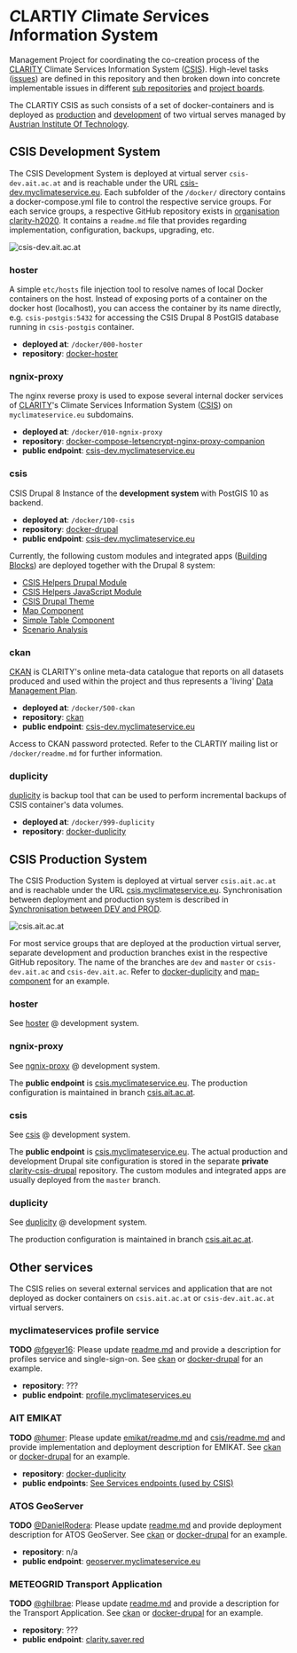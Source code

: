 # *C*LARTIY *C*limate *S*ervices *I*nformation *S*ystem

Management Project for coordinating the co-creation process of the [CLARITY](https://clarity-h2020.eu/) Climate Services Information System ([CSIS](https://csis.myclimateservice.eu/)). High-level tasks ([issues](https://github.com/clarity-h2020/csis/issues)) are defined in this repository and then broken down into concrete implementable issues in different [sub repositories](https://github.com/clarity-h2020/repositories) and [project boards](https://github.com/orgs/clarity-h2020/projects?query=sort%3Aname-asc).

The CLARTIY CSIS as such consists of a set of docker-containers and is deployed as [production](https://csis.myclimateservice.eu/) and [development](https://csis-dev.myclimateservice.eu/) of two virtual serves managed by [Austrian Institute Of Technology](https://www.ait.ac.at/).

## CSIS Development System

The CSIS Development System is deployed at virtual server `csis-dev.ait.ac.at` and is reachable under the URL [csis-dev.myclimateservice.eu](https://csis-dev.myclimateservice.eu/). Each subfolder of the `/docker/` directory contains a docker-compose.yml file to control the respective service groups. For each service groups, a respective GitHub repository exists in [organisation clarity-h2020](https://github.com/clarity-h2020/). It contains a `readme.md` file that provides regarding implementation, configuration, backups, upgrading, etc.

![csis-dev.ait.ac.at](https://raw.githubusercontent.com/clarity-h2020/csis/master/images/csis-dev.ait.ac.at.svg)

### hoster

A simple `etc/hosts` file injection tool to resolve names of local Docker containers on the host. Instead of exposing ports of a container on the docker host (localhost), you can access the container by its name directly, e.g. `csis-postgis:5432` for accessing the CSIS Drupal 8 PostGIS database running in `csis-postgis` container.

- **deployed at**: `/docker/000-hoster`
- **repository**: [docker-hoster](https://github.com/clarity-h2020/docker-hoster/)

### ngnix-proxy

The nginx reverse proxy is used to expose several internal docker services of [CLARITY](https://clarity-h2020.eu/)'s Climate Services Information System ([CSIS](https://github.com/clarity-h2020/csis/)) on `myclimateservice.eu` subdomains.

- **deployed at**: `/docker/010-ngnix-proxy`
- **repository**: [docker-compose-letsencrypt-nginx-proxy-companion](https://github.com/clarity-h2020/docker-compose-letsencrypt-nginx-proxy-companion)
- **public endpoint**: [csis-dev.myclimateservice.eu](https://csis-dev.myclimateservice.eu/)

### csis

CSIS Drupal 8 Instance of the **development system** with  PostGIS 10 as backend. 

- **deployed at**: `/docker/100-csis`
- **repository**: [docker-drupal](https://github.com/clarity-h2020/docker-drupal/)
- **public endpoint**: [csis-dev.myclimateservice.eu](https://csis-dev.myclimateservice.eu/)

Currently, the following custom modules and integrated apps ([Building Blocks]()) are deployed together with the Drupal 8 system:

- [CSIS Helpers Drupal Module](https://github.com/clarity-h2020/csis-helpers-module)
- [CSIS Helpers JavaScript Module](https://github.com/clarity-h2020/csis-helpers-js)
- [CSIS Drupal Theme](https://github.com/clarity-h2020/clarity-theme)
- [Map Component](https://github.com/clarity-h2020/map-component)
- [Simple Table Component](https://github.com/clarity-h2020/simple-table-component)
- [Scenario Analysis](https://github.com/clarity-h2020/scenario-analysis/issues)

### ckan

[CKAN](https://ckan.org/) is CLARITY's online meta-data catalogue that reports on all datasets produced and used within the project and thus represents a 'living' [Data Management Plan](https://github.com/clarity-h2020/data-management-plan).

- **deployed at**: `/docker/500-ckan`
- **repository**: [ckan](https://github.com/clarity-h2020/ckan/)
- **public endpoint**: [csis-dev.myclimateservice.eu](https://ckan.myclimateservice.eu/)

Access to CKAN password protected. Refer to the CLARTIY mailing list or `/docker/readme.md` for further information.

### duplicity

[duplicity](http://duplicity.nongnu.org/) is backup tool that can be used to perform incremental backups of CSIS container's data volumes. 

- **deployed at**: `/docker/999-duplicity`
- **repository**: [docker-duplicity](https://github.com/clarity-h2020/docker-duplicity)

## CSIS Production System

The CSIS Production System is deployed at virtual server `csis.ait.ac.at` and is reachable under the URL [csis.myclimateservice.eu](https://csis.myclimateservice.eu/). Synchronisation between deployment and production system is described in [Synchronisation between DEV and PROD](https://github.com/clarity-h2020/docker-drupal#synchronisation-between-dev-and-prod).

![csis.ait.ac.at](https://raw.githubusercontent.com/clarity-h2020/csis/master/images/csis.ait.ac.at.svg)

For most service groups that are deployed at the production virtual server, separate development and production branches exist in the respective GitHub repository. The name of the branches are `dev` and `master` or `csis-dev.ait.ac` and `csis-dev.ait.ac`. Refer to [docker-duplicity](https://github.com/clarity-h2020/docker-duplicity#backed-up-directories) and [map-component](https://github.com/clarity-h2020/map-component#map-component) for an example.

### hoster

See [hoster](#hoster) @ development system.

### ngnix-proxy

See [ngnix-proxy](#ngnix-proxy) @ development system. 

The **public endpoint** is [csis.myclimateservice.eu](https://csis.myclimateservice.eu/). The production configuration is maintained in branch [csis.ait.ac.at](https://github.com/clarity-h2020/docker-compose-letsencrypt-nginx-proxy-companion/tree/csis.ait.ac.at/nginx-data/vhost.d).

### csis

See [csis](#csis) @ development system.

The **public endpoint** is [csis.myclimateservice.eu](https://csis.myclimateservice.eu/). The actual production and development Drupal site configuration is stored in the separate **private** [clarity-csis-drupal](https://scm.atosresearch.eu/ari/clarity-csis-drupal) repository. The custom modules and integrated apps are usually deployed from the `master` branch.

### duplicity

See [duplicity](#docker) @ development system.

The production configuration is maintained in branch [csis.ait.ac.at](https://github.com/clarity-h2020/docker-duplicity/blob/csis.ait.ac.at/filelist.txt).

## Other services

The CSIS relies on several external services and application that are not deployed as docker containers on `csis.ait.ac.at` or `csis-dev.ait.ac.at` virtual servers.

### myclimateservices profile service

**TODO** [@fgeyer16](https://github.com/fgeyer16): Please update [readme.md](https://github.com/clarity-h2020/csis/#myclimateservices-profile-service) and provide a description for profiles service and single-sign-on. See [ckan](https://github.com/clarity-h2020/ckan/blob/csis-dev.ait.ac.at/README.md) or [docker-drupal](https://github.com/clarity-h2020/docker-drupal/blob/dev/README.md) for an example.

- **repository**: ???
- **public endpoint**: [profile.myclimateservices.eu](https://profile.myclimateservices.eu/)

### AIT EMIKAT

**TODO** [@humer](https://github.com/Humer): Please update [emikat/readme.md](https://github.com/clarity-h2020/emikat/blob/master/README.md) and [csis/readme.md](https://github.com/clarity-h2020/csis/blob/master/README.md#ait-emikat) and provide implementation and deployment description for EMIKAT. See [ckan](https://github.com/clarity-h2020/ckan/blob/csis-dev.ait.ac.at/README.md) or [docker-drupal](https://github.com/clarity-h2020/docker-drupal/blob/dev/README.md) for an example.

- **repository**: [docker-duplicity](https://github.com/clarity-h2020/docker-duplicity)
- **public endpoints**: [See Services endpoints \(used by CSIS\)](https://github.com/clarity-h2020/csis/wiki/Services-endpoints-\(used-by-CSIS\))

### ATOS GeoServer

**TODO** [@DanielRodera](https://github.com/DanielRodera): Please update [readme.md](https://github.com/clarity-h2020/csis/blob/master/README.md#atos-geoserver) and provide deployment description for ATOS GeoServer. See [ckan](https://github.com/clarity-h2020/ckan/blob/csis-dev.ait.ac.at/README.md) or [docker-drupal](https://github.com/clarity-h2020/docker-drupal/blob/dev/README.md) for an example.

- **repository**: n/a
- **public endpoint**: [geoserver.myclimateservice.eu](https://geoserver.myclimateservice.eu/geoserver/web/)

### METEOGRID Transport Application

**TODO** [@ghilbrae](https://github.com/ghilbrae): Please update [readme.md](https://github.com/clarity-h2020/csis/blob/master/README.md#meteogrid-transport-application) and provide a description for the Transport Application. See [ckan](https://github.com/clarity-h2020/ckan/blob/csis-dev.ait.ac.at/README.md) or [docker-drupal](https://github.com/clarity-h2020/docker-drupal/blob/dev/README.md) for an example.

- **repository**: ???
- **public endpoint**: [clarity.saver.red](https://clarity.saver.red/)



